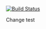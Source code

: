 [![Build Status](https://dev.azure.com/sampathawaduge94/Azure%20Pipline/_apis/build/status%2Fsampathawaduge.python-sample-vscode-flask-tutorial?branchName=main)](https://dev.azure.com/sampathawaduge94/Azure%20Pipline/_build/latest?definitionId=1&branchName=main)

Change test
